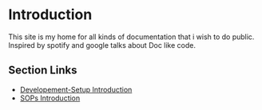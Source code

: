 # Introduction


This site is my home for all kinds of documentation that i wish to do public.  Inspired by spotify and google talks about Doc like code. 


## Section Links

* [Developement-Setup Introduction](./Developement-Setup/Developement-Setup.md)
* [SOPs Introduction](./SOPs/SOPs.md)